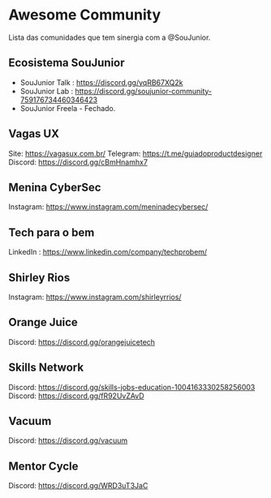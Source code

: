 # Awesome Community  
Lista das comunidades que tem sinergia com a @SouJunior.

## Ecosistema SouJunior  
* SouJunior Talk : https://discord.gg/yqRB67XQ2k
* SouJunior Lab : https://discord.gg/soujunior-community-759176734460346423
* SouJunior Freela - Fechado.

## Vagas UX  
Site: https://vagasux.com.br/
Telegram: https://t.me/guiadoproductdesigner
Discord: https://discord.gg/cBmHnamhx7
 
## Menina CyberSec  
Instagram: https://www.instagram.com/meninadecybersec/

## Tech para o bem 	
LinkedIn : https://www.linkedin.com/company/techprobem/

## Shirley Rios 	
Instagram: https://www.instagram.com/shirleyrrios/

## Orange Juice  
Discord:  https://discord.gg/orangejuicetech

## Skills Network  
Discord: https://discord.gg/skills-jobs-education-1004163330258256003   
Discord: https://discord.gg/fR92UvZAvD  

## Vacuum  
Discord: https://discord.gg/vacuum

## Mentor Cycle
Discord:  https://discord.gg/WRD3uT3JaC
